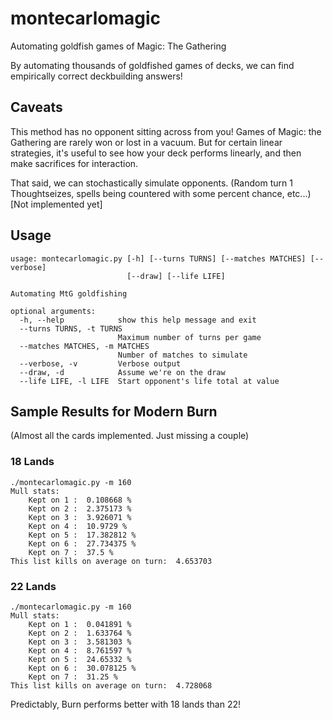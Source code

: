# montecarlomagic
Automating goldfish games of Magic: The Gathering

By automating thousands of goldfished games of decks, we can find empirically correct deckbuilding answers!

## Caveats
This method has no opponent sitting across from you! Games of Magic: the Gathering are rarely won or lost in a vacuum. But for certain linear strategies, it's useful to see how your deck performs linearly, and then make sacrifices for interaction.

That said, we can stochastically simulate opponents. (Random turn 1 Thoughtseizes, spells being countered with some percent chance, etc...) [Not implemented yet]

## Usage

```
usage: montecarlomagic.py [-h] [--turns TURNS] [--matches MATCHES] [--verbose]
                          [--draw] [--life LIFE]

Automating MtG goldfishing

optional arguments:
  -h, --help            show this help message and exit
  --turns TURNS, -t TURNS
                        Maximum number of turns per game
  --matches MATCHES, -m MATCHES
                        Number of matches to simulate
  --verbose, -v         Verbose output
  --draw, -d            Assume we're on the draw
  --life LIFE, -l LIFE  Start opponent's life total at value
```

## Sample Results for Modern Burn
(Almost all the cards implemented. Just missing a couple)

### 18 Lands
```
./montecarlomagic.py -m 160
Mull stats:
	Kept on 1 :  0.108668 %
	Kept on 2 :  2.375173 %
	Kept on 3 :  3.926071 %
	Kept on 4 :  10.9729 %
	Kept on 5 :  17.382812 %
	Kept on 6 :  27.734375 %
	Kept on 7 :  37.5 %
This list kills on average on turn:  4.653703
```

### 22 Lands
```
./montecarlomagic.py -m 160
Mull stats:
	Kept on 1 :  0.041891 %
	Kept on 2 :  1.633764 %
	Kept on 3 :  3.581303 %
	Kept on 4 :  8.761597 %
	Kept on 5 :  24.65332 %
	Kept on 6 :  30.078125 %
	Kept on 7 :  31.25 %
This list kills on average on turn:  4.728068
```

Predictably, Burn performs better with 18 lands than 22!

